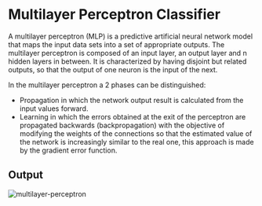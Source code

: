# Multilayer Perceptron Classifier

A multilayer perceptron (MLP) is a predictive artificial neural network model that maps the input data sets into a set of appropriate outputs. The multilayer perceptron is composed of an input layer, an output layer and n hidden layers in between.
It is characterized by having disjoint but related outputs, so that the output of one neuron is the input of the next.

In the multilayer perceptron a 2 phases can be distinguished:

- Propagation in which the network output result is calculated from the input values forward.
- Learning in which the errors obtained at the exit of the perceptron are propagated backwards (backpropagation) with the objective of modifying the weights of the connections so that the estimated value of the network is increasingly similar to the real one, this approach is made by the gradient error function.

## Output
![multilayer-perceptron](data/mlp.png)